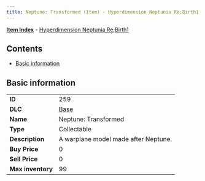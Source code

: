```yaml
---
title: Neptune: Transformed (Item) - Hyperdimension Neptunia Re;Birth1
---
```


[**Item Index**](/neptunia/rb1/item/index.html) - [Hyperdimension Neptunia Re;Birth1](/neptunia/rb1)

## Contents

- [Basic information](#basic-information)

## Basic information

|   |   |
| -- | -- |
| **ID** | 259 |
| **DLC** | [Base](/neptunia/rb1/dlc/1-base.html) |
| **Name** | Neptune: Transformed |
| **Type** | Collectable |
| **Description** | A warplane model made after Neptune. |
| **Buy Price** | 0 |
| **Sell Price** | 0 |
| **Max inventory** | 99 |
